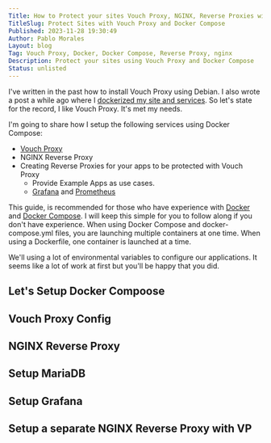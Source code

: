 ```yaml
---
Title: How to Protect your sites Vouch Proxy, NGINX, Reverse Proxies with Docker Compose
TitleSlug: Protect Sites with Vouch Proxy and Docker Compose
Published: 2023-11-28 19:30:49
Author: Pablo Morales
Layout: blog
Tag: Vouch Proxy, Docker, Docker Compose, Reverse Proxy, nginx
Description: Protect your sites using Vouch Proxy and Docker Compose
Status: unlisted
---
```

I've written in the past how to install Vouch Proxy using Debian. I also wrote a post a while ago where I [dockerized my site and services](/blog/dockerizing-my-website-and-services). So let's state for the record, I like Vouch Proxy. It's met my needs. 

I'm going to share how I setup the following services using Docker Compose:

* [Vouch Proxy](https://github.com/vouch/vouch-proxy)
* NGINX Reverse Proxy
* Creating Reverse Proxies for your apps to be protected with Vouch Proxy
  * Provide Example Apps as use cases.
  * [Grafana](https://grafana.com/) and [Prometheus](https://prometheus.io/)

This guide, is recommended for those who have experience with [Docker](https://docker.com) and [Docker Compose](https://docs.docker.com/compose/). I will keep this simple for you to follow along if you don't have experience. When using Docker Compose and docker-compose.yml files, you are launching multiple containers at one time. When using a Dockerfile, one container is launched at a time. 

We'll using a lot of environmental variables to configure our applications. It seems like a lot of work at first but you'll be happy that you did. 

## Let's Setup Docker Compoose

## Vouch Proxy Config

## NGINX Reverse Proxy

## Setup MariaDB

## Setup Grafana

## Setup a separate NGINX Reverse Proxy with VP